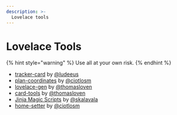 ```yaml
---
description: >-
  Lovelace tools
---
```


# Lovelace Tools

{% hint style="warning" %}
Use all at your own risk.
{% endhint %}

* [tracker-card](https://github.com/custom-cards/tracker-card) by [@ludeeus](https://github.com/ludeeus)
* [plan-coordinates](https://github.com/ciotlosm/custom-lovelace/tree/master/plan-coordinates) by [@ciotlosm](https://github.com/ciotlosm)
* [lovelace-gen](https://github.com/thomasloven/homeassistant-lovelace-gen) by [@thomasloven](https://github.com/thomasloven)
* [card-tools](https://github.com/thomasloven/lovelace-card-tools) by [@thomasloven](https://github.com/thomasloven)
* [Jinja Magic Scripts](tools/jinja-magic-scripts.md) by [@skalavala](https://github.com/skalavala)
* [home-setter](https://github.com/ciotlosm/custom-lovelace/tree/master/home-setter) by [@ciotlosm](https://github.com/ciotlosm)
